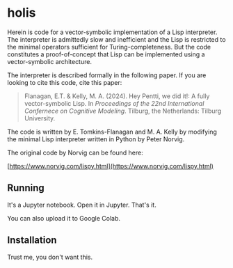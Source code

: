 # holis

Herein is code for a vector-symbolic implementation of a Lisp interpreter. The interpreter is admittedly slow and inefficient and the Lisp is restricted to the minimal operators sufficient for Turing-completeness. But the code constitutes a proof-of-concept that Lisp can be implemented using a vector-symbolic architecture.

The interpreter is described formally in the following paper. If you are looking to cite this code, cite this paper:

> Flanagan, E.T. & Kelly, M. A. (2024). Hey Pentti, we did it!: A fully vector-symbolic Lisp. In *Proceedings of the 22nd International Confernece on Cognitive Modeling*. Tilburg, the Netherlands: Tilburg University.

The code is written by E. Tomkins-Flanagan and M. A. Kelly by modifying the minimal Lisp interpreter written in Python by Peter Norvig.

The original code by Norvig can be found here:

[https://www.norvig.com/lispy.html](https://www.norvig.com/lispy.html)

## Running

It's a Jupyter notebook. Open it in Jupyter. That's it.

You can also upload it to Google Colab.

## Installation

Trust me, you don't want this.
